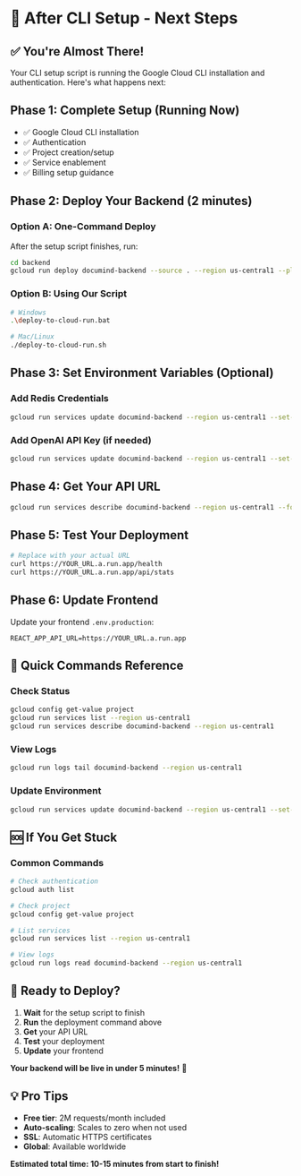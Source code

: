 # 🎯 After CLI Setup - Next Steps

## ✅ You're Almost There!

Your CLI setup script is running the Google Cloud CLI installation and authentication. Here's what happens next:

## Phase 1: Complete Setup (Running Now)
- ✅ Google Cloud CLI installation
- ✅ Authentication
- ✅ Project creation/setup
- ✅ Service enablement
- ✅ Billing setup guidance

## Phase 2: Deploy Your Backend (2 minutes)

### Option A: One-Command Deploy
After the setup script finishes, run:
```bash
cd backend
gcloud run deploy documind-backend --source . --region us-central1 --platform managed --allow-unauthenticated
```

### Option B: Using Our Script
```bash
# Windows
.\deploy-to-cloud-run.bat

# Mac/Linux  
./deploy-to-cloud-run.sh
```

## Phase 3: Set Environment Variables (Optional)

### Add Redis Credentials
```bash
gcloud run services update documind-backend --region us-central1 --set-env-vars REDIS_HOST="your-redis-host" --set-env-vars REDIS_PASSWORD="your-redis-password"
```

### Add OpenAI API Key (if needed)
```bash
gcloud run services update documind-backend --region us-central1 --set-env-vars OPENAI_API_KEY="your-openai-key"
```

## Phase 4: Get Your API URL
```bash
gcloud run services describe documind-backend --region us-central1 --format "value(status.url)"
```

## Phase 5: Test Your Deployment
```bash
# Replace with your actual URL
curl https://YOUR_URL.a.run.app/health
curl https://YOUR_URL.a.run.app/api/stats
```

## Phase 6: Update Frontend
Update your frontend `.env.production`:
```
REACT_APP_API_URL=https://YOUR_URL.a.run.app
```

## 🎯 Quick Commands Reference

### Check Status
```bash
gcloud config get-value project
gcloud run services list --region us-central1
gcloud run services describe documind-backend --region us-central1
```

### View Logs
```bash
gcloud run logs tail documind-backend --region us-central1
```

### Update Environment
```bash
gcloud run services update documind-backend --region us-central1 --set-env-vars KEY="value"
```

## 🆘 If You Get Stuck

### Common Commands
```bash
# Check authentication
gcloud auth list

# Check project
gcloud config get-value project

# List services
gcloud run services list --region us-central1

# View logs
gcloud run logs read documind-backend --region us-central1
```

## 🚀 Ready to Deploy?

1. **Wait** for the setup script to finish
2. **Run** the deployment command above
3. **Get** your API URL
4. **Test** your deployment
5. **Update** your frontend

**Your backend will be live in under 5 minutes!** 🎉

## 💡 Pro Tips
- **Free tier**: 2M requests/month included
- **Auto-scaling**: Scales to zero when not used
- **SSL**: Automatic HTTPS certificates
- **Global**: Available worldwide

**Estimated total time: 10-15 minutes from start to finish!**
